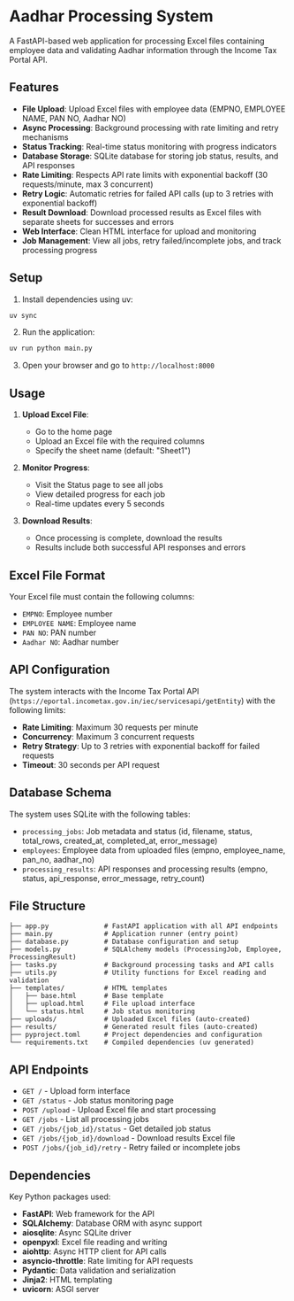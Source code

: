 # Aadhar Processing System

A FastAPI-based web application for processing Excel files containing employee data and validating Aadhar information through the Income Tax Portal API.

## Features

- **File Upload**: Upload Excel files with employee data (EMPNO, EMPLOYEE NAME, PAN NO, Aadhar NO)
- **Async Processing**: Background processing with rate limiting and retry mechanisms
- **Status Tracking**: Real-time status monitoring with progress indicators
- **Database Storage**: SQLite database for storing job status, results, and API responses
- **Rate Limiting**: Respects API rate limits with exponential backoff (30 requests/minute, max 3 concurrent)
- **Retry Logic**: Automatic retries for failed API calls (up to 3 retries with exponential backoff)
- **Result Download**: Download processed results as Excel files with separate sheets for successes and errors
- **Web Interface**: Clean HTML interface for upload and monitoring
- **Job Management**: View all jobs, retry failed/incomplete jobs, and track processing progress

## Setup

1. Install dependencies using uv:
```bash
uv sync
```

2. Run the application:
```bash
uv run python main.py
```

3. Open your browser and go to `http://localhost:8000`

## Usage

1. **Upload Excel File**: 
   - Go to the home page
   - Upload an Excel file with the required columns
   - Specify the sheet name (default: "Sheet1")

2. **Monitor Progress**:
   - Visit the Status page to see all jobs
   - View detailed progress for each job
   - Real-time updates every 5 seconds

3. **Download Results**:
   - Once processing is complete, download the results
   - Results include both successful API responses and errors

## Excel File Format

Your Excel file must contain the following columns:
- `EMPNO`: Employee number
- `EMPLOYEE NAME`: Employee name
- `PAN NO`: PAN number
- `Aadhar NO`: Aadhar number

## API Configuration

The system interacts with the Income Tax Portal API (`https://eportal.incometax.gov.in/iec/servicesapi/getEntity`) with the following limits:
- **Rate Limiting**: Maximum 30 requests per minute
- **Concurrency**: Maximum 3 concurrent requests
- **Retry Strategy**: Up to 3 retries with exponential backoff for failed requests
- **Timeout**: 30 seconds per API request

## Database Schema

The system uses SQLite with the following tables:
- `processing_jobs`: Job metadata and status (id, filename, status, total_rows, created_at, completed_at, error_message)
- `employees`: Employee data from uploaded files (empno, employee_name, pan_no, aadhar_no)
- `processing_results`: API responses and processing results (empno, status, api_response, error_message, retry_count)

## File Structure

```
├── app.py              # FastAPI application with all API endpoints
├── main.py             # Application runner (entry point)
├── database.py         # Database configuration and setup
├── models.py           # SQLAlchemy models (ProcessingJob, Employee, ProcessingResult)
├── tasks.py            # Background processing tasks and API calls
├── utils.py            # Utility functions for Excel reading and validation
├── templates/          # HTML templates
│   ├── base.html       # Base template
│   ├── upload.html     # File upload interface
│   └── status.html     # Job status monitoring
├── uploads/            # Uploaded Excel files (auto-created)
├── results/            # Generated result files (auto-created)
├── pyproject.toml      # Project dependencies and configuration
└── requirements.txt    # Compiled dependencies (uv generated)
```

## API Endpoints

- `GET /` - Upload form interface
- `GET /status` - Job status monitoring page
- `POST /upload` - Upload Excel file and start processing
- `GET /jobs` - List all processing jobs
- `GET /jobs/{job_id}/status` - Get detailed job status
- `GET /jobs/{job_id}/download` - Download results Excel file
- `POST /jobs/{job_id}/retry` - Retry failed or incomplete jobs

## Dependencies

Key Python packages used:
- **FastAPI**: Web framework for the API
- **SQLAlchemy**: Database ORM with async support
- **aiosqlite**: Async SQLite driver
- **openpyxl**: Excel file reading and writing
- **aiohttp**: Async HTTP client for API calls
- **asyncio-throttle**: Rate limiting for API requests
- **Pydantic**: Data validation and serialization
- **Jinja2**: HTML templating
- **uvicorn**: ASGI server
